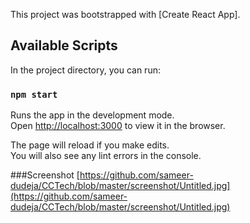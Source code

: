 

This project was bootstrapped with [Create React App].

## Available Scripts

In the project directory, you can run:

### `npm start`

Runs the app in the development mode.\
Open [http://localhost:3000](http://localhost:3000) to view it in the browser.

The page will reload if you make edits.\
You will also see any lint errors in the console.

###Screenshot
 [https://github.com/sameer-dudeja/CCTech/blob/master/screenshot/Untitled.jpg](https://github.com/sameer-dudeja/CCTech/blob/master/screenshot/Untitled.jpg)
